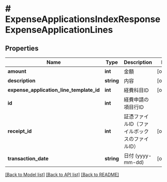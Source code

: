 # # ExpenseApplicationsIndexResponseExpenseApplicationLines

## Properties

Name | Type | Description | Notes
------------ | ------------- | ------------- | -------------
**amount** | **int** | 金額 | [optional]
**description** | **string** | 内容 | [optional]
**expense_application_line_template_id** | **int** | 経費科目ID | [optional]
**id** | **int** | 経費申請の項目行ID |
**receipt_id** | **int** | 証憑ファイルID（ファイルボックスのファイルID） | [optional]
**transaction_date** | **string** | 日付 (yyyy-mm-dd) | [optional]

[[Back to Model list]](../../README.md#models) [[Back to API list]](../../README.md#endpoints) [[Back to README]](../../README.md)
